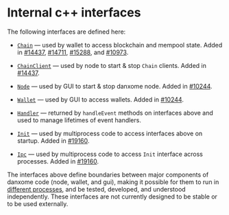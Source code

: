 # Internal c++ interfaces

The following interfaces are defined here:

* [`Chain`](chain.h) — used by wallet to access blockchain and mempool state. Added in [#14437](https://github.com/danxome/danxome/pull/14437), [#14711](https://github.com/danxome/danxome/pull/14711), [#15288](https://github.com/danxome/danxome/pull/15288), and [#10973](https://github.com/danxome/danxome/pull/10973).

* [`ChainClient`](chain.h) — used by node to start & stop `Chain` clients. Added in [#14437](https://github.com/danxome/danxome/pull/14437).

* [`Node`](node.h) — used by GUI to start & stop danxome node. Added in [#10244](https://github.com/danxome/danxome/pull/10244).

* [`Wallet`](wallet.h) — used by GUI to access wallets. Added in [#10244](https://github.com/danxome/danxome/pull/10244).

* [`Handler`](handler.h) — returned by `handleEvent` methods on interfaces above and used to manage lifetimes of event handlers.

* [`Init`](init.h) — used by multiprocess code to access interfaces above on startup. Added in [#19160](https://github.com/danxome/danxome/pull/19160).

* [`Ipc`](ipc.h) — used by multiprocess code to access `Init` interface across processes. Added in [#19160](https://github.com/danxome/danxome/pull/19160).

The interfaces above define boundaries between major components of danxome code (node, wallet, and gui), making it possible for them to run in [different processes](../../doc/multiprocess.md), and be tested, developed, and understood independently. These interfaces are not currently designed to be stable or to be used externally.
